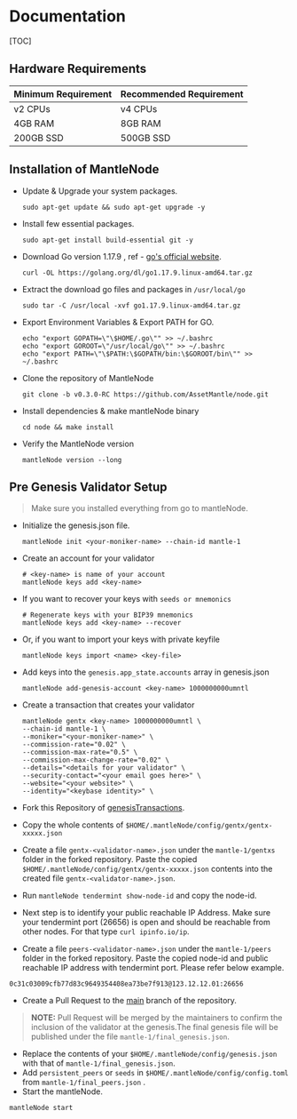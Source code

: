 # Documentation

[TOC]

## Hardware Requirements
| Minimum Requirement | Recommended Requirement |
| ------------------- | ----------------------- |
| v2 CPUs             | v4 CPUs                 |
| 4GB RAM             | 8GB RAM                 |
| 200GB SSD           | 500GB SSD               |

## Installation of MantleNode

- Update & Upgrade your system packages.

  ```shell
  sudo apt-get update && sudo apt-get upgrade -y
  ```

- Install few essential packages.

  ```shell
  sudo apt-get install build-essential git -y
  ```

- Download Go version 1.17.9 , ref - [go's official website](https://go.dev/dl/).

  ```shell
  curl -OL https://golang.org/dl/go1.17.9.linux-amd64.tar.gz
  ```

- Extract the download go files and packages in `/usr/local/go`

  ```shell
  sudo tar -C /usr/local -xvf go1.17.9.linux-amd64.tar.gz
  ```

- Export Environment Variables & Export PATH for GO.

  ```shell
  echo "export GOPATH=\"\$HOME/.go\"" >> ~/.bashrc
  echo "export GOROOT=\"/usr/local/go\"" >> ~/.bashrc
  echo "export PATH=\"\$PATH:\$GOPATH/bin:\$GOROOT/bin\"" >> ~/.bashrc
  ```

- Clone the repository of MantleNode

  ```shell
  git clone -b v0.3.0-RC https://github.com/AssetMantle/node.git
  ```

- Install dependencies & make mantleNode binary

  ```shell
  cd node && make install
  ```

- Verify the MantleNode version

  ```shell
  mantleNode version --long
  ```

## Pre Genesis Validator Setup

> Make sure you installed everything from go to mantleNode.

- Initialize the genesis.json file.

  ```shell
  mantleNode init <your-moniker-name> --chain-id mantle-1
  ```

- Create an account for your validator

  ```shell
  # <key-name> is name of your account
  mantleNode keys add <key-name>
  ```

- If you want to recover your keys with `seeds or mnemonics`

  ```shell
  # Regenerate keys with your BIP39 mnemonics
  mantleNode keys add <key-name> --recover
  ```

- Or, if you want to import your keys with private keyfile

  ```shell
  mantleNode keys import <name> <key-file>
  ```

- Add keys into the `genesis.app_state.accounts` array in genesis.json

  ```shell
  mantleNode add-genesis-account <key-name> 1000000000umntl
  ```

- Create a transaction that creates your validator

  ```shell
  mantleNode gentx <key-name> 1000000000umntl \
  --chain-id mantle-1 \
  --moniker="<your-moniker-name>" \
  --commission-rate="0.02" \
  --commission-max-rate="0.5" \
  --commission-max-change-rate="0.02" \
  --details="<details for your validator" \
  --security-contact="<your email goes here>" \
  --website="<your website>" \
  --identity="<keybase identity>" \
  ```

- Fork this Repository of [genesisTransactions](https://github.com/AssetMantle/genesisTransactions).

- Copy the whole contents of `$HOME/.mantleNode/config/gentx/gentx-xxxxx.json`

- Create a file `gentx-<validator-name>.json` under the `mantle-1/gentxs` folder in the forked repository. Paste the copied `$HOME/.mantleNode/config/gentx/gentx-xxxxx.json` contents into the created file `gentx-<validator-name>.json`.

- Run `mantleNode tendermint show-node-id` and copy the node-id.

- Next step is to identify your public reachable IP Address. Make sure your tendermint port (26656) is open and should be reachable from other nodes. For that type `curl ipinfo.io/ip`.

- Create a file `peers-<validator-name>.json` under the `mantle-1/peers` folder in the forked repository. Paste the copied node-id and public reachable IP address with tendermint port. Please refer below example.

```shell
0c31c03009cfb77d83c9649354408ea73be7f913@123.12.12.01:26656
```

- Create a Pull Request to the [main](https://github.com/AssetMantle/genesisTransactions) branch of the repository.

> **NOTE:** Pull Request will be merged by the maintainers to confirm the inclusion of the validator at the genesis.The final genesis file will be published under the file `mantle-1/final_genesis.json`.

- Replace the contents of your `$HOME/.mantleNode/config/genesis.json` with that of `mantle-1/final_genesis.json`.
- Add `persistent_peers` or `seeds` in `$HOME/.mantleNode/config/config.toml` from `mantle-1/final_peers.json` .
- Start the mantleNode.

```shell
mantleNode start
```

